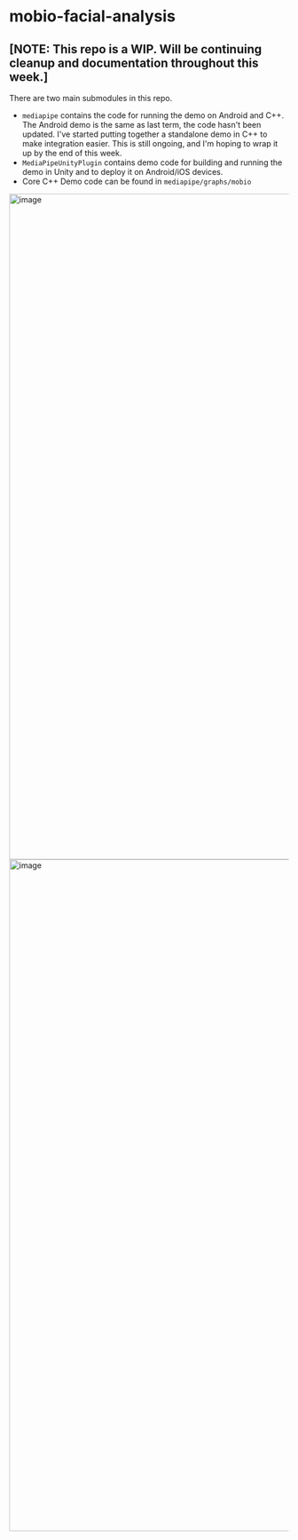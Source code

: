 # mobio-facial-analysis

## [NOTE: This repo is a WIP. Will be continuing cleanup and documentation throughout this week.]

There are two main submodules in this repo. 
- `mediapipe` contains the code for running the demo on Android and C++. The Android demo is the same as last term, the code hasn't been updated. I've started putting together a standalone demo in C++ to make integration easier. This is still ongoing, and I'm hoping to wrap it up by the end of this week.
- `MediaPipeUnityPlugin` contains demo code for building and running the demo in Unity and to deploy it on Android/iOS devices.
- Core C++ Demo code can be found in `mediapipe/graphs/mobio`


<img width="1200" alt="image" src="https://user-images.githubusercontent.com/16181437/155107737-e4327c58-1973-47b9-9f4e-2471079a3c0e.png">


<img width="1211" alt="image" src="https://user-images.githubusercontent.com/16181437/155108128-9f71e8d7-ac40-4afc-9ab7-f41006eef98e.png">
